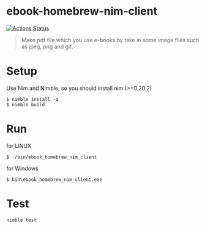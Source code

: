 # ebook-homebrew-nim-client

[![Actions Status](https://github.com/tubone24/ebook-homebrew-nim-client/workflows/Build%20and%20test%20Nim/badge.svg)](https://github.com/tubone24/ebook-homebrew-nim-client/actions)

> Make pdf file which you use e-books by take in some image files such as jpeg, png and gif.

# Setup

Use Nim and Nimble, so you should install nim (>=0.20.2)

```
$ nimble install -d
$ nimble build
```

# Run

for LINUX
```
$ ./bin/ebook_homebrew_nim_client
```

for Windows
```
$ bin\ebook_homebrew_nim_client.exe
```

# Test

```
nimble test
```